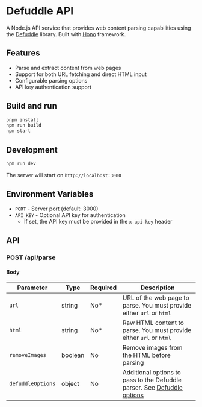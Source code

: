 # Defuddle API

A Node.js API service that provides web content parsing capabilities using the [Defuddle](https://github.com/kepano/defuddle/) library. Built with [Hono](https://hono.dev/) framework.

## Features

- Parse and extract content from web pages
- Support for both URL fetching and direct HTML input
- Configurable parsing options
- API key authentication support

## Build and run

```bash
pnpm install
npm run build
npm start
```

## Development

```bash
npm run dev
```

The server will start on `http://localhost:3000`

## Environment Variables

- `PORT` - Server port (default: 3000)
- `API_KEY` - Optional API key for authentication
  - If set, the API key must be provided in the `x-api-key` header

## API

### POST /api/parse

#### Body

| Parameter | Type | Required | Description |
|-----------|------|----------|-------------|
| `url` | string | No* | URL of the web page to parse. You must provide either `url` or `html` |
| `html` | string | No* | Raw HTML content to parse. You must provide either `url` or `html` |
| `removeImages` | boolean | No | Remove images from the HTML before parsing |
| `defuddleOptions` | object | No | Additional options to pass to the Defuddle parser. See [Defuddle options](https://github.com/kepano/defuddle) |
